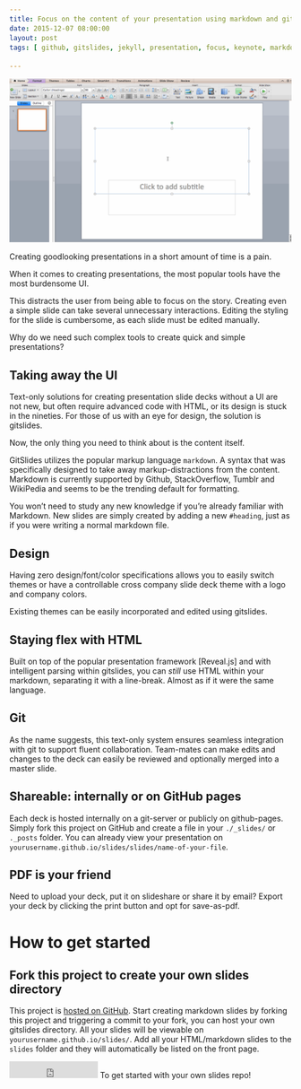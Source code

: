 ```yaml
---
title: Focus on the content of your presentation using markdown and gitslides
date: 2015-12-07 08:00:00 
layout: post 
tags: [ github, gitslides, jekyll, presentation, focus, keynote, markdown ]

---
```


<div class="col-xs-12 col-md-6 pull-right">
    <div class="thumbnail">
        <img src="../images/powerpoint.gif" />
        <div class="caption">
            <p>Creating goodlooking presentations in a short amount of time is a pain.</p>
        </div>
    </div>
</div>

When it comes to creating presentations, the most popular tools have the most
burdensome UI. 

This distracts the user from being able to focus on the story. Creating even a
simple slide can take several unnecessary interactions. Editing the styling for
the slide is cumbersome, as each slide must be edited manually.

Why do we need such complex tools to create quick and simple presentations?

## Taking away the UI 
Text-only solutions for creating presentation slide decks without a UI are not
new, but often require advanced code with HTML, or its design is stuck in the
nineties. For those of us with an eye for design, the solution is gitslides.

Now, the only thing you need to think about is the content itself.

GitSlides utilizes the popular markup language `markdown`. A syntax that was
specifically designed to take away markup-distractions from the content.
Markdown is currently supported by Github, StackOverflow, Tumblr and WikiPedia
and seems to be the trending default for formatting.

You won’t need to study any new knowledge if you’re already familiar with
Markdown. New slides are simply created by adding a new `#heading`, just as if
you were writing a normal markdown file.

## Design 
Having zero design/font/color specifications allows you to easily switch themes
or have a controllable cross company slide deck theme with a logo and company
colors.

Existing themes can be easily incorporated and edited using gitslides.

## Staying flex with HTML 
Built on top of the popular presentation framework [Reveal.js] and with
intelligent parsing within gitslides, you can _still_ use HTML within your
markdown, separating it with a line-break. Almost as if it were the same
language.

## Git 
As the name suggests, this text-only system ensures seamless integration
with git to support fluent collaboration.  Team-mates can make edits and
changes to the deck can easily be reviewed and optionally merged into a master
slide.

## Shareable: internally or on GitHub pages 
Each deck is hosted internally on a git-server or publicly on github-pages.
Simply fork this project on GitHub and create a file in your `./_slides/` or
`._posts` folder. You can already view your presentation on
`yourusername.github.io/slides/slides/name-of-your-file`.

## PDF is your friend 
Need to upload your deck, put it on slideshare or share it by email? Export
your deck by clicking the print button and opt for save-as-pdf. 

# How to get started

## Fork this project to create your own slides directory 
This project is
[hosted on GitHub](https://github.com/riichard/slides/). Start creating
markdown slides by forking this project and triggering a commit to your fork,
you can host your own gitslides directory. All your slides will be viewable on
`yourusername.github.io/slides/`.  Add all your HTML/markdown slides to the
`slides` folder and they will automatically be listed on the front page.

<iframe
src="https://ghbtns.com/github-btn.html?user=riichard&repo=slides&type=fork&count=true&size=large"
frameborder="0" scrolling="0" width="158px" height="30px"></iframe> To get started with your own slides repo!
